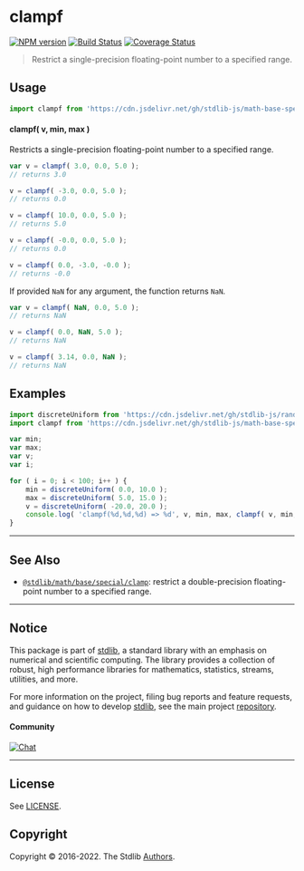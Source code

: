 <!--

@license Apache-2.0

Copyright (c) 2020 The Stdlib Authors.

Licensed under the Apache License, Version 2.0 (the "License");
you may not use this file except in compliance with the License.
You may obtain a copy of the License at

   http://www.apache.org/licenses/LICENSE-2.0

Unless required by applicable law or agreed to in writing, software
distributed under the License is distributed on an "AS IS" BASIS,
WITHOUT WARRANTIES OR CONDITIONS OF ANY KIND, either express or implied.
See the License for the specific language governing permissions and
limitations under the License.

-->

# clampf

[![NPM version][npm-image]][npm-url] [![Build Status][test-image]][test-url] [![Coverage Status][coverage-image]][coverage-url] <!-- [![dependencies][dependencies-image]][dependencies-url] -->

> Restrict a single-precision floating-point number to a specified range.

<!-- Section to include introductory text. Make sure to keep an empty line after the intro `section` element and another before the `/section` close. -->

<section class="intro">

</section>

<!-- /.intro -->

<!-- Package usage documentation. -->



<section class="usage">

## Usage

```javascript
import clampf from 'https://cdn.jsdelivr.net/gh/stdlib-js/math-base-special-clampf@deno/mod.js';
```

#### clampf( v, min, max )

Restricts a single-precision floating-point number to a specified range.

```javascript
var v = clampf( 3.0, 0.0, 5.0 );
// returns 3.0

v = clampf( -3.0, 0.0, 5.0 );
// returns 0.0

v = clampf( 10.0, 0.0, 5.0 );
// returns 5.0

v = clampf( -0.0, 0.0, 5.0 );
// returns 0.0

v = clampf( 0.0, -3.0, -0.0 );
// returns -0.0
```

If provided `NaN` for any argument, the function returns `NaN`.

```javascript
var v = clampf( NaN, 0.0, 5.0 );
// returns NaN

v = clampf( 0.0, NaN, 5.0 );
// returns NaN

v = clampf( 3.14, 0.0, NaN );
// returns NaN
```

</section>

<!-- /.usage -->

<!-- Package usage notes. Make sure to keep an empty line after the `section` element and another before the `/section` close. -->

<section class="notes">

</section>

<!-- /.notes -->

<!-- Package usage examples. -->

<section class="examples">

## Examples

<!-- eslint no-undef: "error" -->

```javascript
import discreteUniform from 'https://cdn.jsdelivr.net/gh/stdlib-js/random-base-discrete-uniform@deno/mod.js';
import clampf from 'https://cdn.jsdelivr.net/gh/stdlib-js/math-base-special-clampf@deno/mod.js';

var min;
var max;
var v;
var i;

for ( i = 0; i < 100; i++ ) {
    min = discreteUniform( 0.0, 10.0 );
    max = discreteUniform( 5.0, 15.0 );
    v = discreteUniform( -20.0, 20.0 );
    console.log( 'clampf(%d,%d,%d) => %d', v, min, max, clampf( v, min, max ) );
}
```

</section>

<!-- /.examples -->

<!-- C interface documentation. -->



<!-- Section to include cited references. If references are included, add a horizontal rule *before* the section. Make sure to keep an empty line after the `section` element and another before the `/section` close. -->

<section class="references">

</section>

<!-- /.references -->

<!-- Section for related `stdlib` packages. Do not manually edit this section, as it is automatically populated. -->

<section class="related">

* * *

## See Also

-   <span class="package-name">[`@stdlib/math/base/special/clamp`][@stdlib/math/base/special/clamp]</span><span class="delimiter">: </span><span class="description">restrict a double-precision floating-point number to a specified range.</span>

</section>

<!-- /.related -->

<!-- Section for all links. Make sure to keep an empty line after the `section` element and another before the `/section` close. -->


<section class="main-repo" >

* * *

## Notice

This package is part of [stdlib][stdlib], a standard library with an emphasis on numerical and scientific computing. The library provides a collection of robust, high performance libraries for mathematics, statistics, streams, utilities, and more.

For more information on the project, filing bug reports and feature requests, and guidance on how to develop [stdlib][stdlib], see the main project [repository][stdlib].

#### Community

[![Chat][chat-image]][chat-url]

---

## License

See [LICENSE][stdlib-license].


## Copyright

Copyright &copy; 2016-2022. The Stdlib [Authors][stdlib-authors].

</section>

<!-- /.stdlib -->

<!-- Section for all links. Make sure to keep an empty line after the `section` element and another before the `/section` close. -->

<section class="links">

[npm-image]: http://img.shields.io/npm/v/@stdlib/math-base-special-clampf.svg
[npm-url]: https://npmjs.org/package/@stdlib/math-base-special-clampf

[test-image]: https://github.com/stdlib-js/math-base-special-clampf/actions/workflows/test.yml/badge.svg?branch=main
[test-url]: https://github.com/stdlib-js/math-base-special-clampf/actions/workflows/test.yml?query=branch:main

[coverage-image]: https://img.shields.io/codecov/c/github/stdlib-js/math-base-special-clampf/main.svg
[coverage-url]: https://codecov.io/github/stdlib-js/math-base-special-clampf?branch=main

<!--

[dependencies-image]: https://img.shields.io/david/stdlib-js/math-base-special-clampf.svg
[dependencies-url]: https://david-dm.org/stdlib-js/math-base-special-clampf/main

-->

[chat-image]: https://img.shields.io/gitter/room/stdlib-js/stdlib.svg
[chat-url]: https://gitter.im/stdlib-js/stdlib/

[stdlib]: https://github.com/stdlib-js/stdlib

[stdlib-authors]: https://github.com/stdlib-js/stdlib/graphs/contributors

[umd]: https://github.com/umdjs/umd
[es-module]: https://developer.mozilla.org/en-US/docs/Web/JavaScript/Guide/Modules

[deno-url]: https://github.com/stdlib-js/math-base-special-clampf/tree/deno
[umd-url]: https://github.com/stdlib-js/math-base-special-clampf/tree/umd
[esm-url]: https://github.com/stdlib-js/math-base-special-clampf/tree/esm

[stdlib-license]: https://raw.githubusercontent.com/stdlib-js/math-base-special-clampf/main/LICENSE

<!-- <related-links> -->

[@stdlib/math/base/special/clamp]: https://github.com/stdlib-js/math-base-special-clamp/tree/deno

<!-- </related-links> -->

</section>

<!-- /.links -->
